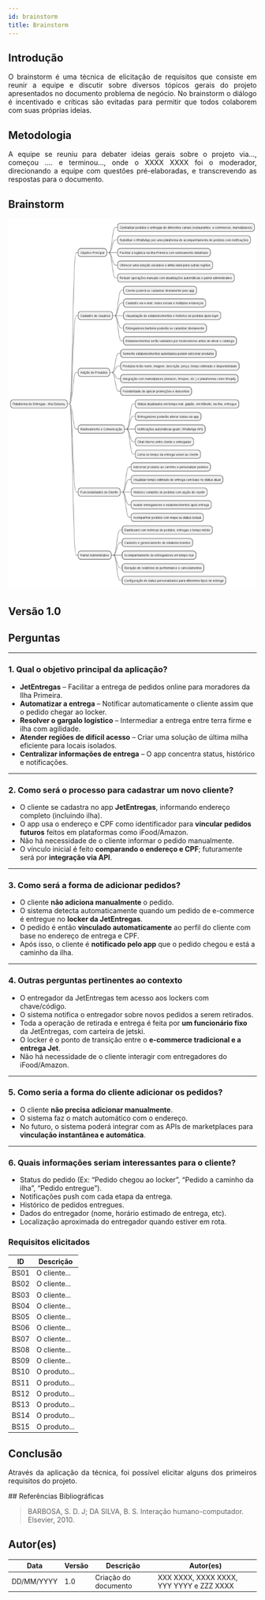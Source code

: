 ```yaml
---
id: brainstorm
title: Brainstorm
---
```

 
## Introdução
<p align = "justify">
O brainstorm é uma técnica de elicitação de requisitos que consiste em reunir a equipe e discutir sobre diversos tópicos gerais do projeto apresentados no documento problema de negócio. No brainstorm o diálogo é incentivado e críticas são evitadas para permitir que todos colaborem com suas próprias ideias.
</p>
 
## Metodologia
<p align = "justify">
A equipe se reuniu para debater ideias gerais sobre o projeto via..., começou .... e terminou..., onde o XXXX XXXX foi o moderador, direcionando a equipe com questões pré-elaboradas, e transcrevendo as respostas para o documento.
</p>
 
## Brainstorm

![Mapa Mental](https://github.com/Projetos-de-Extensao/PBE_25.1_8001_V/blob/main/docs/assets/Mapas%20Mentais/mapaMental2.png)

 
## **Versão 1.0**

## **Perguntas**

---

### **1. Qual o objetivo principal da aplicação?**

- **JetEntregas** – Facilitar a entrega de pedidos online para moradores da Ilha Primeira.
- **Automatizar a entrega** – Notificar automaticamente o cliente assim que o pedido chegar ao locker.
- **Resolver o gargalo logístico** – Intermediar a entrega entre terra firme e ilha com agilidade.
- **Atender regiões de difícil acesso** – Criar uma solução de última milha eficiente para locais isolados.
- **Centralizar informações de entrega** – O app concentra status, histórico e notificações.

---

### **2. Como será o processo para cadastrar um novo cliente?**

- O cliente se cadastra no app **JetEntregas**, informando endereço completo (incluindo ilha).
- O app usa o endereço e CPF como identificador para **vincular pedidos futuros** feitos em plataformas como iFood/Amazon.
- Não há necessidade de o cliente informar o pedido manualmente.
- O vínculo inicial é feito **comparando o endereço e CPF**; futuramente será por **integração via API**.

---

### **3. Como será a forma de adicionar pedidos?**

- O cliente **não adiciona manualmente** o pedido.
- O sistema detecta automaticamente quando um pedido de e-commerce é entregue no **locker da JetEntregas**.
- O pedido é então **vinculado automaticamente** ao perfil do cliente com base no endereço de entrega e CPF.
- Após isso, o cliente é **notificado pelo app** que o pedido chegou e está a caminho da ilha.

---

### **4. Outras perguntas pertinentes ao contexto**

- O entregador da JetEntregas tem acesso aos lockers com chave/código.
- O sistema notifica o entregador sobre novos pedidos a serem retirados.
- Toda a operação de retirada e entrega é feita por **um funcionário fixo** da JetEntregas, com carteira de jetski.
- O locker é o ponto de transição entre o **e-commerce tradicional e a entrega Jet**.
- Não há necessidade de o cliente interagir com entregadores do iFood/Amazon.

---

### **5. Como seria a forma do cliente adicionar os pedidos?**

- O cliente **não precisa adicionar manualmente**.
- O sistema faz o match automático com o endereço.
- No futuro, o sistema poderá integrar com as APIs de marketplaces para **vinculação instantânea e automática**.

---

### **6. Quais informações seriam interessantes para o cliente?**

- Status do pedido (Ex: “Pedido chegou ao locker”, “Pedido a caminho da ilha”, “Pedido entregue”).
- Notificações push com cada etapa da entrega.
- Histórico de pedidos entregues.
- Dados do entregador (nome, horário estimado de entrega, etc).
- Localização aproximada do entregador quando estiver em rota.

### Requisitos elicitados
 
|ID|Descrição|
|----|-------------|
|BS01| O cliente...|
|BS02| O cliente...|
|BS03| O cliente...|
|BS04| O cliente...|
|BS05| O cliente...|
|BS06| O cliente...|
|BS07| O cliente...|
|BS08| O cliente...|
|BS09| O cliente...|
|BS10| O produto...|
|BS11| O produto...|
|BS12| O produto...|
|BS13| O produto...|
|BS14| O produto...|
|BS15| O produto...|
 
## Conclusão
<p align = "justify">
Através da aplicação da técnica, foi possível elicitar alguns dos primeiros requisitos do projeto.
</p>
## Referências Bibliográficas
 
> BARBOSA, S. D. J; DA SILVA, B. S. Interação humano-computador. Elsevier, 2010.
 
 
## Autor(es)
| Data | Versão | Descrição | Autor(es) |
| -- | -- | -- | -- |
| DD/MM/YYYY | 1.0 | Criação do documento | XXX XXXX, XXXX XXXX, YYY YYYY e ZZZ XXXX |
